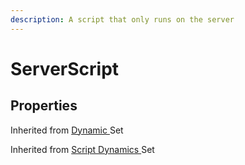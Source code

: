 ```yaml
---
description: A script that only runs on the server
---
```


# ServerScript

## Properties

Inherited from [Dynamic ](https://docs.brickverse.co/bricklua-lua-references-manual/dymanic)Set

Inherited from [Script Dynamics ](script-dynamics.md)Set
